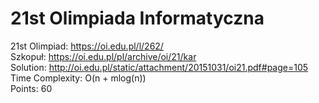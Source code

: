 # 21st Olimpiada Informatyczna
21st Olimpiad: https://oi.edu.pl/l/262/ <br />
Szkopuł: https://oi.edu.pl/pl/archive/oi/21/kar <br />
Solution: http://oi.edu.pl/static/attachment/20151031/oi21.pdf#page=105 <br />
Time Complexity: O(n + mlog(n)) <br />
Points: 60 <br />
